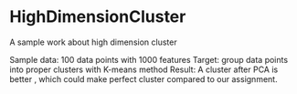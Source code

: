 # HighDimensionCluster
A sample work about high dimension cluster

Sample data: 100 data points with 1000 features
Target: group data points into proper clusters with K-means method
Result: A cluster after PCA is better , which could make perfect cluster compared to our assignment.   
